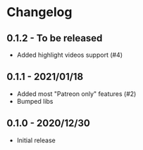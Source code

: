 # Changelog

## 0.1.2 - To be released

- Added highlight videos support (#4)

## 0.1.1 - 2021/01/18

- Added most "Patreon only" features (#2)
- Bumped libs

## 0.1.0 - 2020/12/30

- Initial release
